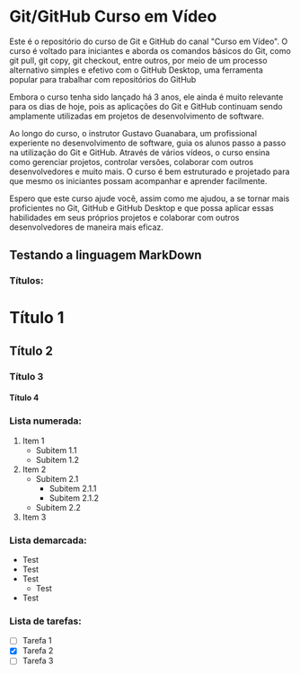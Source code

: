# Git/GitHub Curso em Vídeo
Este é o repositório do curso de Git e GitHub do canal "Curso em Vídeo".  O curso é voltado para iniciantes e aborda os comandos básicos do Git, como git pull, git copy, git checkout, entre outros, por meio de um processo alternativo simples e efetivo com o GitHub Desktop, uma ferramenta popular para trabalhar com repositórios do GitHub

Embora o curso tenha sido lançado há 3 anos, ele ainda é muito relevante para os dias de hoje, pois as aplicações do Git e GitHub continuam sendo amplamente utilizadas em projetos de desenvolvimento de software.

Ao longo do curso, o instrutor Gustavo Guanabara, um profissional experiente no desenvolvimento de software, guia os alunos passo a passo na utilização do Git e GitHub. Através de vários vídeos, o curso ensina como gerenciar projetos, controlar versões, colaborar com outros desenvolvedores e muito mais. O curso é bem estruturado e projetado para que mesmo os iniciantes possam acompanhar e aprender facilmente.

Espero  que este curso ajude você, assim como me ajudou, a se tornar mais proficientes no Git, GitHub e GitHub Desktop e que possa aplicar essas habilidades em seus próprios projetos e colaborar com outros desenvolvedores de maneira mais eficaz.

## Testando a linguagem MarkDown

### Títulos:

# Título 1
## Título 2
### Título 3
#### Título 4

### Lista numerada:

1. Item 1
    - Subitem 1.1
    - Subitem 1.2
2. Item 2
    - Subitem 2.1
        - Subitem 2.1.1
        - Subitem 2.1.2
    - Subitem 2.2
3. Item 3

### Lista demarcada:

* Test
* Test
* Test
  * Test
* Test

### Lista de tarefas:
- [ ] Tarefa 1
- [x] Tarefa 2
- [ ] Tarefa 3

